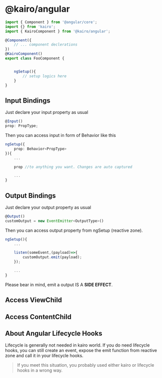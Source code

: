 # @kairo/angular

```ts
import { Component } from '@angular/core';
import {} from 'kairo';
import { KairoComponent } from '@kairo/angular';

@Component({
    // ... component declerations 
})
@KairoComponent()
export class FooComponent {


    ngSetup(){
        // setup logics here
    }
}
```

## Input Bindings

Just declare your input property as usual
```ts
@Input()
prop: PropType;
```

Then you can access input in form of Behavior like this

```ts
ngSetup({
    prop: Behavior<PropType>
}){
    ...

    prop //to anything you want. Changes are auto captured

    ...
}
```

## Output Bindings

Just declare your output property as usual
```ts
@Output()
customOutput = new EventEmitter<OutputType>()
```

Then you can access output property from ngSetup (reactive zone).


```ts
ngSetup(){
    ...

    listen(someEvent,(payload)=>{
        customOutput.emit(payload);
    });

    ...
}
```

Please bear in mind, emit a output IS A **SIDE EFFECT**.

## Access ViewChild


## Access ContentChild


## About Angular Lifecycle Hooks

Lifecycle is generally not needed in kairo world. If you do need lifecycle hooks, you can still create an event, expose the emit function from reactive zone and call it in your lifecycle hooks.

> If you meet this situation, you probably used either kairo or lifecycle hooks in a wrong way.
